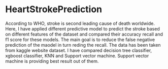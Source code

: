 # HeartStrokePrediction
According to WHO, stroke is second leading cause of death worldwide. 
Here, I have applied different predictive model to predict the stroke based on different features of the dataset and compared their accuracy recall and f1 score for these models. The main goal is to reduce the false negative prediction of the maodel in turn reding the recall. The data has been taken from kaggle website dataset. I have compared decision tree classifier, xgboost classifier, KNN and Support vector machine. Support vector machine is providing best result out of them.
